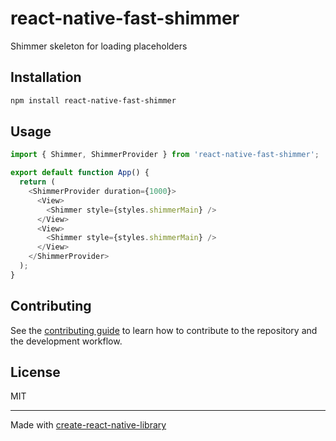 # react-native-fast-shimmer

Shimmer skeleton for loading placeholders

## Installation

```sh
npm install react-native-fast-shimmer
```

## Usage

```js
import { Shimmer, ShimmerProvider } from 'react-native-fast-shimmer';

export default function App() {
  return (
    <ShimmerProvider duration={1000}>
      <View>
        <Shimmer style={styles.shimmerMain} />
      </View>
      <View>
        <Shimmer style={styles.shimmerMain} />
      </View>
    </ShimmerProvider>
  );
}
```

## Contributing

See the [contributing guide](CONTRIBUTING.md) to learn how to contribute to the repository and the development workflow.

## License

MIT

---

Made with [create-react-native-library](https://github.com/callstack/react-native-builder-bob)
